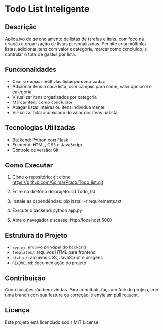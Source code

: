 # Todo List Inteligente

## Descrição

Aplicativo de gerenciamento de listas de tarefas e itens, com foco na criação e organização de listas personalizadas. Permite criar múltiplas listas, adicionar itens com valor e categoria, marcar como concluído, e controlar o total de gastos por lista.

## Funcionalidades

- Criar e nomear múltiplas listas personalizadas
- Adicionar itens a cada lista, com campos para nome, valor opcional e categoria
- Visualizar itens organizados por categoria
- Marcar itens como concluídos
- Apagar listas inteiras ou itens individualmente
- Visualizar total acumulado do valor dos itens na lista

## Tecnologias Utilizadas

- Backend: Python com Flask
- Frontend: HTML, CSS e JavaScript
- Controle de versão: Git

## Como Executar

1. Clone o repositório:
git clone https://github.com/OcimarPrado/Todo_list.git

2. Entre no diretório do projeto:
cd Todo_list

3. Instale as dependências:
pip install -r requirements.txt

4. Execute o backend:
python app.py

5. Abra o navegador e acesse:
http://localhost:5000


## Estrutura do Projeto

- `app.py`: arquivo principal do backend
- `templates/`: arquivos HTML para frontend
- `static/`: arquivos CSS, JavaScript e imagens
- `README.md`: documentação do projeto

## Contribuição

Contribuições são bem-vindas. Para contribuir, faça um fork do projeto, crie uma branch com sua feature ou correção, e envie um pull request.

## Licença

Este projeto está licenciado sob a MIT License.


